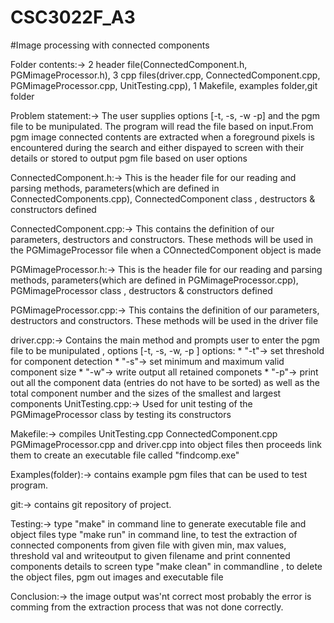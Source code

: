 # CSC3022F_A3
#Image processing with connected components

Folder contents:-> 2 header file(ConnectedComponent.h, PGMimageProcessor.h), 3 cpp files(driver.cpp, ConnectedComponent.cpp, PGMimageProcessor.cpp, UnitTesting.cpp), 1 Makefile, examples folder,git folder

Problem statement:->    The user supplies options [-t, -s, -w -p] and the pgm file to be  munipulated. The program will read the file based on input.From pgm image connected contents are extracted when a foreground pixels is encountered during the search and either dispayed to screen with their details or stored to output pgm file based on user options

ConnectedComponent.h:-> This is the header file for our reading and parsing methods, parameters(which
            are defined in ConnectedComponents.cpp), ConnectedComponent class , destructors & constructors defined

ConnectedComponent.cpp:-> This contains the definition of our parameters, destructors and constructors. These methods will be used in the
               PGMimageProcessor file when a COnnectedComponent object is made

PGMimageProcessor.h:-> This is the header file for our reading and parsing methods, parameters(which
            are defined in PGMimageProcessor.cpp), PGMimageProcessor class , destructors & constructors defined

PGMimageProcessor.cpp:-> This contains the definition of our parameters, destructors and constructors. These methods will be used in the
               driver file


driver.cpp:-> Contains the main method and prompts user to enter the pgm file to be  munipulated , options [-t, -s, -w, -p ]
	    options:
		  * "-t"-> set threshold for component detection
		  * "-s"-> set minimum and maximum valid component size
		  * "-w"-> write output all retained componets
		  * "-p"-> print out all the component data (entries do not have to be sorted) as well 
		  as the total component number and the sizes of the smallest and largest components
UnitTesting.cpp:-> Used for unit testing of the PGMimageProcessor class by testing its constructors

Makefile:-> compiles UnitTesting.cpp ConnectedComponent.cpp PGMimageProcessor.cpp and driver.cpp into object files then proceeds
           link them to create an executable file called "findcomp.exe"

Examples(folder):-> contains example pgm files that can be used to
                   test program.

git:-> contains git repository of project.


Testing:-> type "make" in command line to generate executable file and object files
	        type "make run" in command line, to test the extraction of connected components from given file with given min, max values, threshold val and writeoutput to given filename and print connented components details to screen
            type "make clean" in commandline , to delete the object files, pgm out images and executable file

Conclusion:-> the image output was'nt correct most probably the error is comming from the extraction process that was not done correctly.
